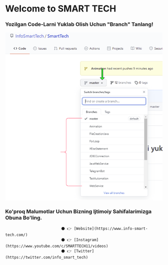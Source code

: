   # Welcome to SMART TECH

### Yozilgan Code-Larni Yuklab Olish Uchun "Branch" Tanlang!

![Images](https://github.com/InfoSmartTech/SmartTech/blob/master/Images/Draw.png)

### Ko'proq Malumotlar Uchun Bizning Ijtimoiy Sahifalarimizga Obuna Bo'ling. 

                             ⚫ 👉 [Website](https://www.info-smart-tech.com/)
                             ⚫ 👉 [Instagram](https://www.youtube.com/c/SMARTTECH11/videos)
                             ⚫ 👉 [Twitter](https://twitter.com/info_smart_tech)
